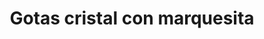 ---
title: Gotas cristal con marquesita
date: 
draft: false

# descripcion
description : Conjunto de aros y dije de plata con cristal y marquesita

materials: Plata 925

color: Plateado y cristal 

dimensions: 1,3cm x 2,5cm (dije) - 1,3cm x 2,7cm (aros)

code: 06-18-0373

type: "Conjuntos"

categories: [destacados]

# Images
# first image will be shown in the product page
images:
  # - image: "images/path_to_image"
  # La ubicacion de las imagenes es imagenes/Conjuntos/Conjuntos.Aros y Dije/06-18-0373-gotas-cristal-con-marquesita
  - image: "./images/conjuntos/aros_y_dije/06-18-0373-gotas-cristal-con-marquesita_a.JPG"
  - image: "./images/conjuntos/aros_y_dije/06-18-0373-gotas-cristal-con-marquesita_b.JPG"
---